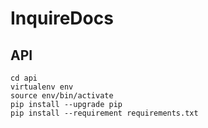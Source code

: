 # InquireDocs

## API

```
cd api
virtualenv env
source env/bin/activate
pip install --upgrade pip
pip install --requirement requirements.txt
```

